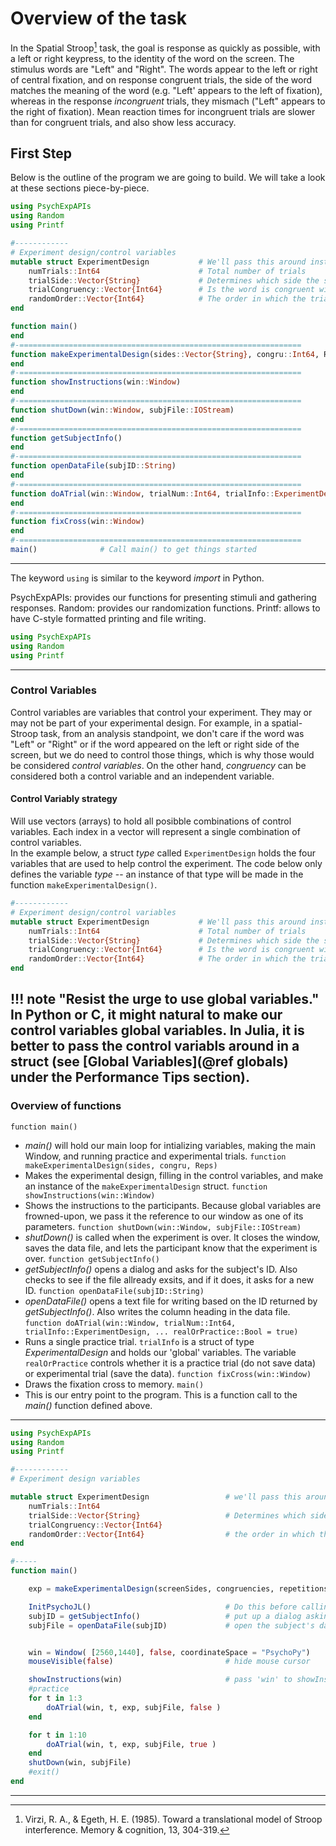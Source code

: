 # Overview of the task

In the Spatial Stroop[^Virzi] task, the goal is response as quickly as possible, with a left or right keypress, to the identity of the word on the screen. The stimulus words are "Left" and "Right". The words appear to the left or right of central fixation, and on response congruent trials, the side of the word matches the meaning of the word (e.g. "Left' appears to the left of fixation), whereas in the response *incongruent* trials, they mismach ("Left" appears to the right of fixation).
Mean reaction times for incongruent trials are slower than for congruent trials, and also show less accuracy.

## First Step

Below is the outline of the program we are going to build. We will take a look at these sections piece-by-piece.

```julia
using PsychExpAPIs
using Random
using Printf

#------------
# Experiment design/control variables
mutable struct ExperimentDesign           # We'll pass this around instead of globals
	numTrials::Int64                      # Total number of trials
	trialSide::Vector{String}             # Determines which side the stimulus will appear.
	trialCongruency::Vector{Int64}        # Is the word is congruent with the side it appears?
	randomOrder::Vector{Int64}            # The order in which the trials will be presented.
end

function main()
end
#-===============================================================
function makeExperimentalDesign(sides::Vector{String}, congru::Int64, Reps::Int64)
end
#-===============================================================
function showInstructions(win::Window)
end
#-===============================================================
function shutDown(win::Window, subjFile::IOStream)
end
#-===============================================================
function getSubjectInfo()	
end
#-===============================================================
function openDataFile(subjID::String)
end
#-===============================================================
function doATrial(win::Window, trialNum::Int64, trialInfo::ExperimentDesign, subjFile::IOStream, realOrPractice::Bool = true)
end
#-===============================================================
function fixCross(win::Window)
end
#-===============================================================
main()				# Call main() to get things started
```
---

The keyword `using` is similar to the keyword *import* in Python.

PsychExpAPIs: provides our functions for presenting stimuli and gathering responses.
Random: provides our randomization functions.
Printf: allows to have C-style formatted printing and file writing.

```julia
using PsychExpAPIs
using Random
using Printf
```
---
### Control Variables

Control variables are variables that control your experiment.  They may or may not be part of your experimental design.  For example, in a 
spatial-Stroop task, from an analysis standpoint, we don't care if the word was "Left" or "Right" or if the word appeared on the left or 
right side of the screen, but we do need to control those things, which is why those would be considered *control variables*. On the
other hand, *congruency* can be considered both a control variable and an independent variable.


#### Control Variably strategy

Will use vectors (arrays) to hold all posibble combinations of control variables.  Each index in a vector will represent a single
combination of control variables.\
In the example below, a struct *type* called `ExperimentDesign` holds the four variables that are used to help control the experiment. The code below only
defines the variable *type* -- an instance of that type will be made in the function `makeExperimentalDesign()`.



```julia
#------------
# Experiment design/control variables
mutable struct ExperimentDesign           # We'll pass this around instead of globals
	numTrials::Int64                      # Total number of trials
	trialSide::Vector{String}             # Determines which side the stimulus will appear.
	trialCongruency::Vector{Int64}        # Is the word is congruent with the side it appears?
	randomOrder::Vector{Int64}            # The order in which the trials will be presented.
end
```
!!! note "Resist the urge to use global variables."
    In Python or C, it might natural to make our control variables global variables.  In Julia, it is 
	better to pass the control variabls around in a struct (see [Global Variables](@ref globals) under
	the Performance Tips section).
---
### Overview of functions

`function main()`
* *main()* will hold our main loop for intializing variables, making the main Window, and running practice and experimental trials.
`function makeExperimentalDesign(sides, congru, Reps)`
* Makes the experimental design, filling in the control variables, and make an instance of the `makeExperimentalDesign` struct.
`function showInstructions(win::Window)`
 * Shows the instructions to the participants.  Because global variables are frowned-upon, we pass it the reference to our window as one of its parameters.
`function shutDown(win::Window, subjFile::IOStream)`
* *shutDown()* is called when the experiment is over.  It closes the window, saves the data file, and lets the participant know that the experiment is over.
`function getSubjectInfo()`
* *getSubjectInfo()* opens a dialog and asks for the subject's ID. Also checks to see if the file allready exsits, and if it does, it asks for a new ID.
`function openDataFile(subjID::String)`
* *openDataFile()* opens a text file for writing based on the ID returned by *getSubjectInfo()*.  Also writes the column heading in the data file.
`function doATrial(win::Window, trialNum::Int64, trialInfo::ExperimentDesign, ... realOrPractice::Bool = true)`
* Runs a single practice trial.  `trialInfo` is a struct of type *ExperimentalDesign* and holds our 'global' variables. The variable `realOrPractice` controls whether it is a practice trial (do not save data) or experimental trial (save the data).
`function fixCross(win::Window)`
* Draws the fixation cross to memory.
`main()`
* This is our entry point to the program.  This is a function call to the *main()* function defined above.

---
```julia
using PsychExpAPIs
using Random
using Printf

#------------
# Experiment design variables

mutable struct ExperimentDesign	 				# we'll pass this around instead of globals
	numTrials::Int64
	trialSide::Vector{String}		  			# Determines which side the stimulus will appear on each trial 
	trialCongruency::Vector{Int64}
	randomOrder::Vector{Int64}					# the order in which the trials will be presented
end

#-----
function main()

	exp = makeExperimentalDesign(screenSides, congruencies, repetitions)		# returns an ExperimentDesign struct

	InitPsychoJL()								# Do this before calling any PsychoJL functions
	subjID = getSubjectInfo()					# put up a dialog asking for subject's information
	subjFile = openDataFile(subjID)				# open the subject's data file


	win = Window( [2560,1440], false, coordinateSpace = "PsychoPy")			# 5120 × 2880, or 2560 x 1440	[1000,1000]
	mouseVisible(false)							# hide mouse cursor

	showInstructions(win)						# pass 'win' to showInstructions.  We do this since global variables are verboten.
	#practice
	for t in 1:3
		doATrial(win, t, exp, subjFile, false )
	end

	for t in 1:10
		doATrial(win, t, exp, subjFile, true )
	end	
	shutDown(win, subjFile)
	#exit()
end
```
---

[^Virzi]:
    Virzi, R. A., & Egeth, H. E. (1985). Toward a translational model of Stroop interference. Memory & cognition, 13, 304-319.